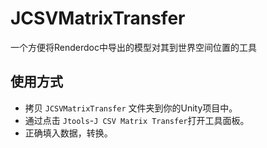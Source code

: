 # JCSVMatrixTransfer
一个方便将Renderdoc中导出的模型对其到世界空间位置的工具

## 使用方式
- 拷贝 `JCSVMatrixTransfer` 文件夹到你的Unity项目中。
- 通过点击 `Jtools`-`J CSV Matrix Transfer`打开工具面板。
- 正确填入数据，转换。

